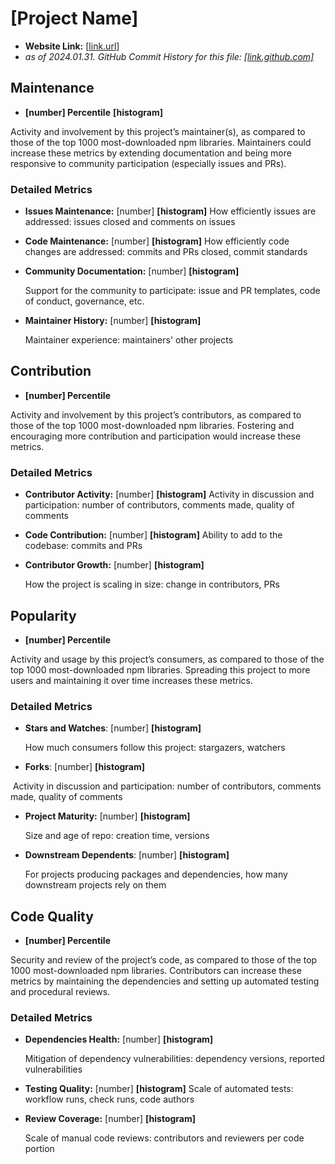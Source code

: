 # [Project Name]

- **Website Link:** [[link.url](link.url)]
- *as of 2024.01.31. GitHub Commit History for this file: [[link.github.com]](link.github.com)*

## Maintenance

- **[number] Percentile** **[histogram]**

Activity and involvement by this project’s maintainer(s), as compared to those of the top 1000 most-downloaded npm libraries. Maintainers could increase these metrics by extending documentation and being more responsive to community participation (especially issues and PRs).

### Detailed Metrics

- **Issues Maintenance:** [number] **[histogram]**
  How efficiently issues are addressed: issues closed and comments on issues

- **Code Maintenance:** [number] **[histogram]**
  How efficiently code changes are addressed: commits and PRs closed, commit standards

- **Community Documentation:** [number] **[histogram]**

  Support for the community to participate: issue and PR templates, code of conduct, governance, etc.

- **Maintainer History:** [number] **[histogram]**

  Maintainer experience: maintainers' other projects



## Contribution

- **[number] Percentile**

Activity and involvement by this project’s contributors, as compared to those of the top 1000 most-downloaded npm libraries. Fostering and encouraging more contribution and participation would increase these metrics.

### Detailed Metrics

- **Contributor Activity:** [number] **[histogram]**
  Activity in discussion and participation: number of contributors, comments made, quality of comments

- **Code Contribution:** [number] **[histogram]**
  Ability to add to the codebase: commits and PRs

- **Contributor Growth:** [number] **[histogram]**

  How the project is scaling in size: change in contributors, PRs

  

## Popularity

- **[number] Percentile**

Activity and usage by this project’s consumers, as compared to those of the top 1000 most-downloaded npm libraries. Spreading this project to more users and maintaining it over time increases these metrics.

### Detailed Metrics

- **Stars and Watches**: [number] **[histogram]**

  How much consumers follow this project: stargazers, watchers

- **Forks**: [number] **[histogram]**

​	Activity in discussion and participation: number of contributors, comments made, quality of comments

- **Project Maturity:** [number] **[histogram]**

  Size and age of repo: creation time, versions

- **Downstream Dependents**: [number] **[histogram]**

  For projects producing packages and dependencies, how many downstream projects rely on them



## Code Quality

- **[number] Percentile**

Security and review of the project’s code, as compared to those of the top 1000 most-downloaded npm libraries. Contributors can increase these metrics by maintaining the dependencies and setting up automated testing and procedural reviews.

### Detailed Metrics

- **Dependencies Health:** [number] **[histogram]**

  Mitigation of dependency vulnerabilities: dependency versions, reported vulnerabilities

- **Testing Quality:** [number] **[histogram]**
  Scale of automated tests: workflow runs, check runs, code authors

- **Review Coverage:** [number] **[histogram]**

  Scale of manual code reviews: contributors and reviewers per code portion